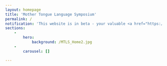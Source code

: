 ```yaml
---
layout: homepage
title: 'Mother Tongue Language Symposium'
permalink: /
notification: 'This website is in beta - your valuable <a href="https://www.google.com">feedback</a> will help us in improving it.'
sections:
    -
        hero:
            background: /MTLS_Home2.jpg
    -
        carousel: []

---
```


<!-- Type your notification here - the notification bar will not appear if this is empty. For other changes, refer to _data/homepage.yml to edit the homepage -->
